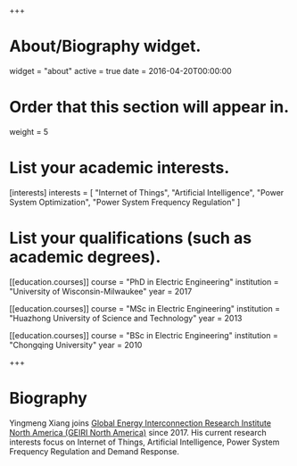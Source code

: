 +++
# About/Biography widget.
widget = "about"
active = true
date = 2016-04-20T00:00:00

# Order that this section will appear in.
weight = 5

# List your academic interests.
[interests]
  interests = [
    "Internet of Things",
	"Artificial Intelligence",
    "Power System Optimization",
	"Power System Frequency Regulation"
  ]

# List your qualifications (such as academic degrees).
[[education.courses]]
  course = "PhD in Electric Engineering"
  institution = "University of Wisconsin-Milwaukee"
  year = 2017

[[education.courses]]
  course = "MSc in Electric Engineering"
  institution = "Huazhong University of Science and Technology"
  year = 2013

[[education.courses]]
  course = "BSc in Electric Engineering"
  institution = "Chongqing University"
  year = 2010
 
+++

# Biography
Yingmeng Xiang joins [Global Energy Interconnection Research Institute North America (GEIRI North America)](https://www.geirina.net/research/2) since 2017. His current research interests focus on Internet of Things, Artificial Intelligence, Power System Frequency Regulation and Demand Response.
